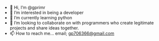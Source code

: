 - 👋 Hi, I’m @gprimr
- 👀 I’m interested in being a developer
- 🌱 I’m currently learning python
- 💞️ I’m looking to collaborate on with programmers who create legitimate projects and share ideas together.
- 📫 How to reach me... email; gp706366@gmail.com

<!---
gprimr/gprimr is a ✨ special ✨ repository because its `README.md` (this file) appears on your GitHub profile.
You can click the Preview link to take a look at your changes.
--->
